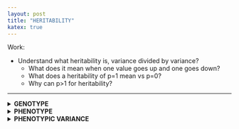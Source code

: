 ```yaml
---
layout: post
title: "HERITABILITY"
katex: true
---
```

Work:
- Understand what heritability is, variance divided by variance?
	- What does it mean when one value goes up and one goes down?
	- What does a heritability of p=1 mean vs p=0?
	- Why can p>1 for heritability?

<hr>

<details class="collapse-box"><summary class="collapse-box-title"><b>GENOTYPE</b></summary><div markdown="1">

- N/A

<p class="collapse-box-p">END</p></div></details>

<details class="collapse-box"><summary class="collapse-box-title"><b>PHENOTYPE</b></summary><div markdown="1">

- N/A

<p class="collapse-box-p">END</p></div></details>

<details class="collapse-box"><summary class="collapse-box-title"><b>PHENOTYPIC VARIANCE</b></summary><div markdown="1">

- N/A

<p class="collapse-box-p">END</p></div></details>


[jekyll-docs]: http://jekyllrb.com/docs/home
[jekyll-gh]:   https://github.com/jekyll/jekyll
[jekyll-talk]: https://talk.jekyllrb.com/
